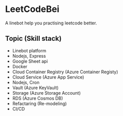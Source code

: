# LeetCodeBei
A linebot help you practising leetcode better.

## Topic (Skill stack)
- Linebot platform
- Nodejs, Express
- Google Sheet api
- Docker
- Cloud Container Registry (Azure Container Registy)
- Cloud Service (Azure App Service)
- Nodejs, Cron
- Vault (Azure KeyVault)
- Storage (Azure Storage Account)
- RDS (Azure Cosmos DB)
- Refactaring (Re-modeling)
- CI/CD
